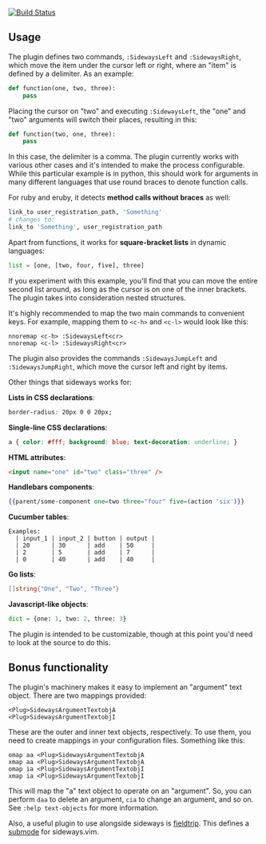 [![Build Status](https://secure.travis-ci.org/AndrewRadev/sideways.vim.png?branch=master)](http://travis-ci.org/AndrewRadev/sideways.vim)

## Usage

The plugin defines two commands, `:SidewaysLeft` and `:SidewaysRight`, which
move the item under the cursor left or right, where an "item" is defined by a
delimiter. As an example:

``` python
def function(one, two, three):
    pass
```

Placing the cursor on "two" and executing `:SidewaysLeft`, the "one" and "two"
arguments will switch their places, resulting in this:

``` python
def function(two, one, three):
    pass
```

In this case, the delimiter is a comma. The plugin currently works with
various other cases and it's intended to make the process configurable. While
this particular example is in python, this should work for arguments in many
different languages that use round braces to denote function calls.

For ruby and eruby, it detects **method calls without braces** as well:
``` ruby
link_to user_registration_path, 'Something'
# changes to:
link_to 'Something', user_registration_path
```

Apart from functions, it works for **square-bracket lists** in dynamic languages:

``` python
list = [one, [two, four, five], three]
```

If you experiment with this example, you'll find that you can move the entire
second list around, as long as the cursor is on one of the inner brackets. The
plugin takes into consideration nested structures.

It's highly recommended to map the two main commands to convenient keys. For
example, mapping them to `<c-h>` and `<c-l>` would look like this:
``` vim
nnoremap <c-h> :SidewaysLeft<cr>
nnoremap <c-l> :SidewaysRight<cr>
```

The plugin also provides the commands `:SidewaysJumpLeft` and
`:SidewaysJumpRight`, which move the cursor left and right by items.

Other things that sideways works for:

**Lists in CSS declarations**:
``` css
border-radius: 20px 0 0 20px;
```

**Single-line CSS declarations**:
``` css
a { color: #fff; background: blue; text-decoration: underline; }
```

**HTML attributes**:
``` html
<input name="one" id="two" class="three" />
```

**Handlebars components**:
``` handlebars
{{parent/some-component one=two three="four" five=(action 'six')}}
```

**Cucumber tables**:
``` cucumber
Examples:
  | input_1 | input_2 | button | output |
  | 20      | 30      | add    | 50     |
  | 2       | 5       | add    | 7      |
  | 0       | 40      | add    | 40     |
```

**Go lists**:
``` go
[]string{"One", "Two", "Three"}
```

**Javascript-like objects**:
``` python
dict = {one: 1, two: 2, three: 3}
```

The plugin is intended to be customizable, though at this point you'd need to
look at the source to do this.

## Bonus functionality

The plugin's machinery makes it easy to implement an "argument" text object.
There are two mappings provided:

    <Plug>SidewaysArgumentTextobjA
    <Plug>SidewaysArgumentTextobjI

These are the outer and inner text objects, respectively. To use them, you
need to create mappings in your configuration files. Something like this:

``` vim
omap aa <Plug>SidewaysArgumentTextobjA
xmap aa <Plug>SidewaysArgumentTextobjA
omap ia <Plug>SidewaysArgumentTextobjI
xmap ia <Plug>SidewaysArgumentTextobjI
```

This will map the "a" text object to operate on an "argument". So, you can
perform `daa` to delete an argument, `cia` to change an argument, and so on.
See `:help text-objects` for more information.

Also, a useful plugin to use alongside sideways is
[fieldtrip](https://github.com/tek/vim-fieldtrip). This defines a
[submode](https://github.com/kana/vim-submode) for sideways.vim.
